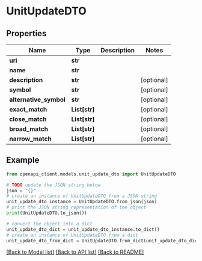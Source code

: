 # UnitUpdateDTO


## Properties

Name | Type | Description | Notes
------------ | ------------- | ------------- | -------------
**uri** | **str** |  | 
**name** | **str** |  | 
**description** | **str** |  | [optional] 
**symbol** | **str** |  | [optional] 
**alternative_symbol** | **str** |  | [optional] 
**exact_match** | **List[str]** |  | [optional] 
**close_match** | **List[str]** |  | [optional] 
**broad_match** | **List[str]** |  | [optional] 
**narrow_match** | **List[str]** |  | [optional] 

## Example

```python
from openapi_client.models.unit_update_dto import UnitUpdateDTO

# TODO update the JSON string below
json = "{}"
# create an instance of UnitUpdateDTO from a JSON string
unit_update_dto_instance = UnitUpdateDTO.from_json(json)
# print the JSON string representation of the object
print(UnitUpdateDTO.to_json())

# convert the object into a dict
unit_update_dto_dict = unit_update_dto_instance.to_dict()
# create an instance of UnitUpdateDTO from a dict
unit_update_dto_from_dict = UnitUpdateDTO.from_dict(unit_update_dto_dict)
```
[[Back to Model list]](../README.md#documentation-for-models) [[Back to API list]](../README.md#documentation-for-api-endpoints) [[Back to README]](../README.md)



